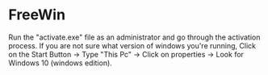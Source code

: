 # FreeWin
Run the "activate.exe" file as an administrator and go through the activation process. If you are not sure what version of windows you're running, Click on the Start Button -> Type "This Pc" -> Click on properties -> Look for Windows 10 (windows edition).


